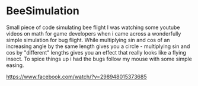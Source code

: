 # BeeSimulation
Small piece of code simulating bee flight
I was watching some youtube videos on math for game developers when i came across a wonderfully simple simulation for bug flight.
While multiplying sin and cos of an increasing angle by the same length gives you a circle - multiplying sin and cos by "different" lengths gives you an effect that really looks like a flying insect.
To spice things up i had the bugs follow my mouse with some simple easing.

https://www.facebook.com/watch/?v=298948015373685
